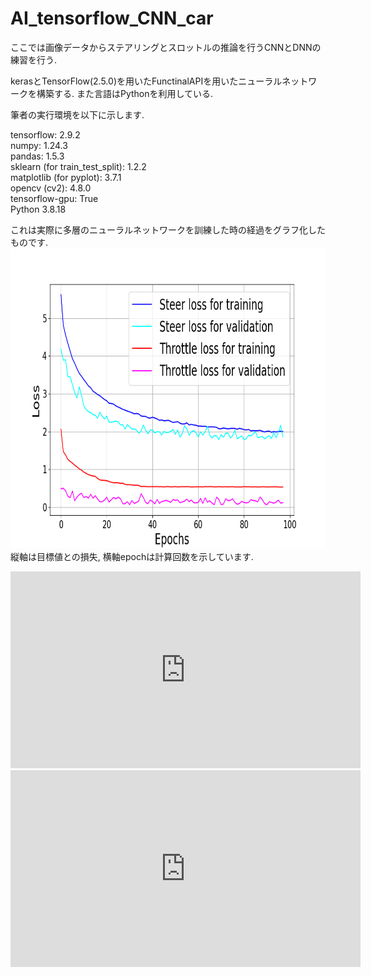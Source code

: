 # AI_tensorflow_CNN_car
ここでは画像データからステアリングとスロットルの推論を行うCNNとDNNの練習を行う.

kerasとTensorFlow(2.5.0)を用いたFunctinalAPIを用いたニューラルネットワークを構築する.
また言語はPythonを利用している.

筆者の実行環境を以下に示します.

tensorflow:  2.9.2  
numpy:  1.24.3  
pandas:  1.5.3  
sklearn (for train_test_split):  1.2.2  
matplotlib (for pyplot):  3.7.1  
opencv (cv2):  4.8.0  
tensorflow-gpu:  True  
Python 3.8.18  


これは実際に多層のニューラルネットワークを訓練した時の経過をグラフ化したものです.
<img src="/explanation_images/01_combined_loss-checkpoint.png" 
  alt="代替テキスト"
  width="640" 
  height="480">  
縦軸は目標値との損失, 横軸epochは計算回数を示しています.

<iframe width="560" height="315" src="https://youtu.be/Fy9-8haileU" frameborder="0" allowfullscreen></iframe>
<iframe width="560" height="315" src="https://youtu.be/l0QRkJzn-_Y?si=4zP8V-cL7-jHLwfH" frameborder="0" allowfullscreen></iframe>


